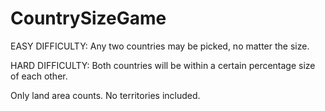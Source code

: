 # CountrySizeGame

EASY DIFFICULTY: Any two countries may be picked, no matter the size.

HARD DIFFICULTY: Both countries will be within a certain percentage size of each other.

Only land area counts. No territories included.
